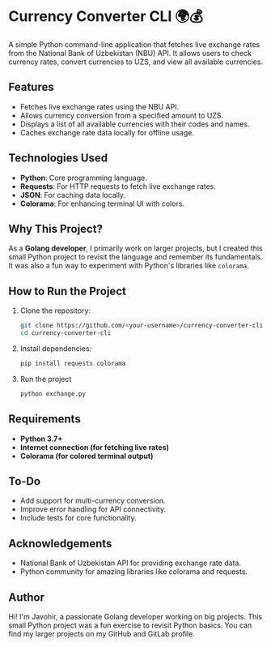 # Currency Converter CLI 🌍💰

A simple Python command-line application that fetches live exchange rates from the National Bank of Uzbekistan (NBU) API. It allows users to check currency rates, convert currencies to UZS, and view all available currencies.

## Features
- Fetches live exchange rates using the NBU API.
- Allows currency conversion from a specified amount to UZS.
- Displays a list of all available currencies with their codes and names.
- Caches exchange rate data locally for offline usage.

## Technologies Used
- **Python**: Core programming language.
- **Requests**: For HTTP requests to fetch live exchange rates.
- **JSON**: For caching data locally.
- **Colorama**: For enhancing terminal UI with colors.

## Why This Project?
As a **Golang developer**, I primarily work on larger projects, but I created this small Python project to revisit the language and remember its fundamentals. It was also a fun way to experiment with Python's libraries like `colorama`.

## How to Run the Project
1. Clone the repository:
   ```bash
   git clone https://github.com/<your-username>/currency-converter-cli.git
   cd currency-converter-cli
   ```
2. Install dependencies:
    ```bash
    pip install requests colorama
    ```
3. Run the project
    ```bash
    python exchange.py
    ```

## Requirements
- **Python 3.7+**
- **Internet connection (for fetching live rates)**
- **Colorama (for colored terminal output)**

## To-Do

- Add support for multi-currency conversion.
- Improve error handling for API connectivity.
- Include tests for core functionality.

## Acknowledgements

- National Bank of Uzbekistan API for providing exchange rate data.
- Python community for amazing libraries like colorama and requests.

## Author

Hi! I'm Javohir, a passionate Golang developer working on big projects. This small Python project was a fun exercise to revisit Python basics. You can find my larger projects on my GitHub and GitLab profile.